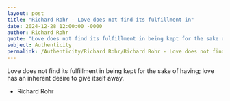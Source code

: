 ```yaml
---
layout: post
title: "Richard Rohr - Love does not find its fulfillment in"
date: 2024-12-28 12:00:00 -0000
author: Richard Rohr
quote: "Love does not find its fulfillment in being kept for the sake of having; love has an inherent desire to give itself away."
subject: Authenticity
permalink: /Authenticity/Richard Rohr/Richard Rohr - Love does not find its fulfillment in
---
```


Love does not find its fulfillment in being kept for the sake of having; love has an inherent desire to give itself away.

- Richard Rohr
